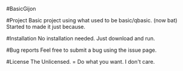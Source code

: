 #BasicGijon

#Project
Basic project using what used to be basic/qbasic. (now bat)
Started to made it just because.

#Installation
No installation needed. Just download and run.

#Bug reports
Feel free to submit a bug using the issue page.


#License 
The Unlicensed. = Do what you want. I don't care.
